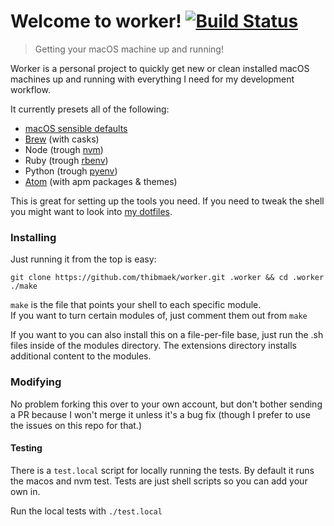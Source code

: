 # Welcome to worker! [![Build Status](https://travis-ci.org/thibmaek/worker.svg?branch=master)](https://travis-ci.org/thibmaek/worker)
> Getting your macOS machine up and running!

Worker is a personal project to quickly get new or clean installed macOS machines
up and running with everything I need for my development workflow.

It currently presets all of the following:
* [macOS sensible defaults](https://github.com/mathiasbynens/dotfiles/blob/master/.macos)
* [Brew](https://github.com/Homebrew/homebrew) (with casks)
* Node (trough [nvm](https://github.com/creationix/nvm))
* Ruby (trough [rbenv](https://github.com/rbenv/rbenv))
* Python (trough [pyenv](https://github.com/yyuu/pyenv))
* [Atom](https://github.com/atom/atom) (with apm packages & themes)

This is great for setting up the tools you need. If you need to tweak the shell you might want to look into [my dotfiles](https://github.com/thibmaek/dotfiles).

### Installing
Just running it from the top is easy:

```shell
git clone https://github.com/thibmaek/worker.git .worker && cd .worker
./make
```

`make` is the file that points your shell to each specific module.  
If you want to turn certain modules of, just comment them out from `make`

If you want to you can also install this on a file-per-file base, just run the .sh files inside of the modules directory. The extensions directory installs additional content to the modules.

### Modifying
No problem forking this over to your own account, but don't bother sending a PR because I won't merge it unless it's a bug fix (though I prefer to use the issues on this repo for that.)

#### Testing
There is a `test.local` script for locally running the tests.
By default it runs the macos and nvm test. Tests are just shell scripts so you can add your own in.

Run the local tests with `./test.local`
